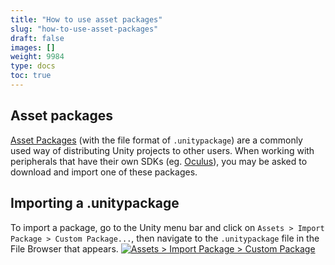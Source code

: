 ```yaml
---
title: "How to use asset packages"
slug: "how-to-use-asset-packages"
draft: false
images: []
weight: 9984
type: docs
toc: true
---
```


## Asset packages
[Asset Packages][1] (with the file format of `.unitypackage`) are a commonly used way of distributing Unity projects to other users. When working with peripherals that have their own SDKs (eg. [Oculus](https://developer.oculus.com/downloads/)), you may be asked to download and import one of these packages.

## Importing a .unitypackage

To import a package, go to the Unity menu bar and click on `Assets > Import Package > Custom Package...`, then navigate to the `.unitypackage` file in the File Browser that appears.
[![Assets > Import Package > Custom Package][2]][2]

  [1]: https://docs.unity3d.com/Manual/AssetPackages.html
  [2]: http://i.stack.imgur.com/CAVyi.png

